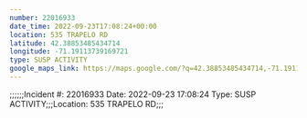 ```yaml
---
number: 22016933
date_time: 2022-09-23T17:08:24+00:00
location: 535 TRAPELO RD
latitude: 42.38853485434714
longitude: -71.19113739169721
type: SUSP ACTIVITY
google_maps_link: https://maps.google.com/?q=42.38853485434714,-71.19113739169721
---
```


;;;;;;Incident #: 22016933  Date: 2022-09-23 17:08:24   Type: SUSP ACTIVITY;;;Location: 535 TRAPELO RD;;;
